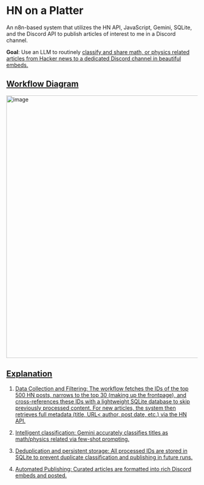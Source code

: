 # HN on a Platter
An n8n-based system that utilizes the HN API, JavaScript, Gemini, SQLite, and the Discord API to publish articles of interest to me in a Discord channel.

**Goal**: Use an LLM to routinely <u>classify<u/> and share math, or physics related articles from Hacker news to a dedicated <u>Discord</u> channel in <u>beautiful embeds</u>.

## Workflow Diagram
<img width="720" height="692" alt="image" src="https://github.com/user-attachments/assets/402ae257-734d-4f6a-9fde-f5debdb39fc4" />

## Explanation

1. Data Collection and Filtering: The workflow fetches the IDs of the top 500 HN posts, narrows to the top 30 (making up the frontpage), and cross-references these IDs with a lightweight SQLite database to skip previously processed content. For new articles, the system then retrieves full metadata (title, URL< author, post date, etc.) via the HN API.

2. Intelligent classification: Gemini accurately classifies titles as math/physics related via <u>few-shot prompting</u>.

3. Deduplication and persistent storage: All processed IDs are stored in SQLite to prevent duplicate classification and publishing in future runs.

4. Automated Publishing: Curated articles are formatted into rich Discord embeds and posted.
